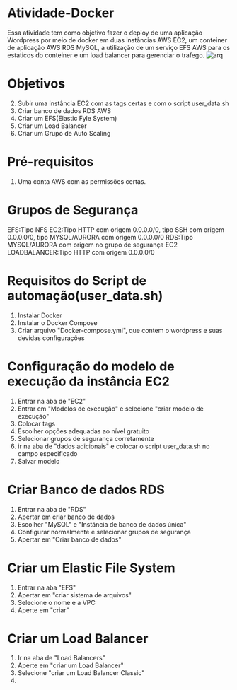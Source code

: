 # Atividade-Docker
Essa atividade tem como objetivo fazer o deploy de uma aplicação Wordpress por meio de docker em duas instâncias AWS EC2, um conteiner de aplicação AWS RDS MySQL, a utilização de um serviço EFS AWS para os estaticos do conteiner e um load balancer para gerenciar o trafego.
![arq](https://github.com/user-attachments/assets/a67a7220-2c70-4fdb-8500-a8533598747a)


# Objetivos
2. Subir uma instância EC2 com as tags certas e com o script user_data.sh
3. Criar banco de dados RDS AWS
4. Criar um EFS(Elastic Fyle System)
5. Criar um Load Balancer
6. Criar um Grupo de Auto Scaling

# Pré-requisitos
1. Uma conta AWS com as permissões certas.

# Grupos de Segurança
EFS:Tipo NFS
EC2:Tipo HTTP com origem 0.0.0.0/0, tipo SSH com origem 0.0.0.0/0, tipo MYSQL/AURORA com origem 0.0.0.0/0
RDS:Tipo MYSQL/AURORA com origem no grupo de segurança EC2
LOADBALANCER:Tipo HTTP com origem 0.0.0.0/0

# Requisitos do Script de automação(user_data.sh)
1. Instalar Docker
2. Instalar o Docker Compose
3. Criar arquivo "Docker-compose.yml", que contem o wordpress e suas devidas configurações

# Configuração do modelo de execução da instância EC2
1. Entrar na aba de "EC2"
2. Entrar em "Modelos de execução" e selecione "criar modelo de execução"
3. Colocar tags
4. Escolher opções adequadas ao nível gratuito
5. Selecionar grupos de segurança corretamente
6. ir na aba de "dados adicionais" e colocar o script user_data.sh no campo especificado
7. Salvar modelo

# Criar Banco de dados RDS
1. Entrar na aba de "RDS"
2. Apertar em criar banco de dados
3. Escolher "MySQL" e "Instância de banco de dados única"
4. Configurar normalmente e selecionar grupos de segurança
5. Apertar em "Criar banco de dados"

# Criar um Elastic File System
1. Entrar na aba "EFS"
2. Apertar em "criar sistema de arquivos"
3. Selecione o nome e a VPC
4. Aperte em "criar"

# Criar um Load Balancer
1. Ir na aba de "Load Balancers"
2. Aperte em "criar um Load Balancer"
3. Selecione "criar um Load Balancer Classic"
4. 
